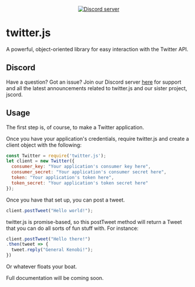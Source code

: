 <div align="center">
  <p>
    <a href="https://discord.gg/Ypmhtc"><img src="https://discordapp.com/api/guilds/412772653481459714/embed.png" alt="Discord server" /></a>
  </p>
</div>

# twitter.js
A powerful, object-oriented library for easy interaction with the Twitter API.


## Discord
Have a question? Got an issue? Join our Discord server [here](https://discord.gg/Ypmhtc) for support and all the latest announcements related to twitter.js and our sister project, jscord.


## Usage
The first step is, of course, to make a Twitter application.

Once you have your application's credentials, require twitter.js and create a client object with the following:

```js
const Twitter = require('twitter.js');
let client = new Twitter({
  consumer_key: "Your application's consumer key here",
  consumer_secret: "Your application's consumer secret here",
  token: "Your application's token here",
  token_secret: "Your application's token secret here"
});
```

Once you have that set up, you can post a tweet.

```js
client.postTweet("Hello world!");
```

twitter.js is promise-based, so this postTweet method will return a Tweet that you can do all sorts of fun stuff with. For instance:

```js
client.postTweet("Hello there!")
.then(tweet => {
  tweet.reply("General Kenobi!");
})
```

Or whatever floats your boat.

Full documentation will be coming soon.
